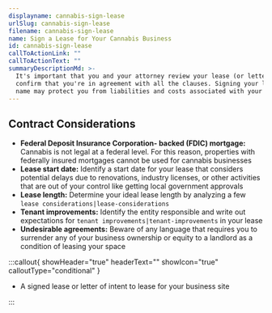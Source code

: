 ```yaml
---
displayname: cannabis-sign-lease
urlSlug: cannabis-sign-lease
filename: cannabis-sign-lease
name: Sign a Lease for Your Cannabis Business
id: cannabis-sign-lease
callToActionLink: ""
callToActionText: ""
summaryDescriptionMd: >-
  It's important that you and your attorney review your lease (or letter of intent to lease) thoroughly to
  confirm that you're in agreement with all the clauses. Signing your lease under your registered business
  name may protect you from liabilities and costs associated with your new commercial or industrial location.
---
```


## Contract Considerations

- **Federal Deposit Insurance Corporation- backed (FDIC) mortgage:** Cannabis is not legal at a federal level. For this reason, properties with federally insured mortgages cannot be used for cannabis businesses
- **Lease start date:** Identify a start date for your lease that considers potential delays due to renovations, industry licenses, or other activities that are out of your control like getting local government approvals
- **Lease length:** Determine your ideal lease length by analyzing a few `lease considerations|lease-considerations`
- **Tenant improvements:** Identify the entity responsible and write out expectations for `tenant improvements|tenant-improvements` in your lease
- **Undesirable agreements:** Beware of any language that requires you to surrender any of your business ownership or equity to a landlord as a condition of leasing your space

:::callout{ showHeader="true" headerText="" showIcon="true" calloutType="conditional" }

- A signed lease or letter of intent to lease for your business site

:::
